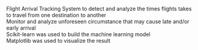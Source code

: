 Flight Arrival Tracking System to detect and analyze the times flights takes to travel from one destination to another  
Monitor and analyze unforeseen circumstance that may cause late and/or early arrival  
Scikit-learn was used to build the machine learning model  
Matplotlib was used to visualize the result
